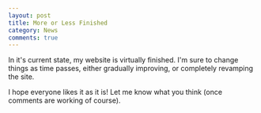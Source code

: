 ```yaml
---
layout: post
title: More or Less Finished
category: News
comments: true
---
```


In it's current state, my website is virtually finished. I'm sure
to change things as time passes, either gradually improving, or
completely revamping the site.

I hope everyone likes it as it is! Let me know what you think
(once comments are working of course).